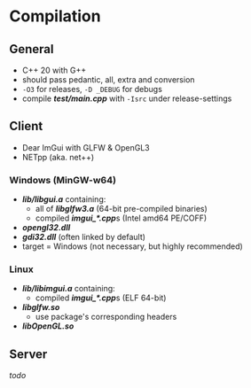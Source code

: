 # Compilation

## General

- C++ 20 with G++
- should pass pedantic, all, extra and conversion
- `-O3` for releases, `-D _DEBUG` for debugs
- compile ***test/main.cpp*** with `-Isrc` under release-settings

## Client

- Dear ImGui with GLFW & OpenGL3
- NETpp (aka. net++)

### Windows (MinGW-w64)

- ***lib/libgui.a*** containing:
    - all of ***libglfw3.a*** (64-bit pre-compiled binaries)
    - compiled ***imgui_\*.cpp***s (Intel amd64 PE/COFF)
- ***opengl32.dll***
- ***gdi32.dll*** (often linked by default)
- target = Windows (not necessary, but highly recommended)

### Linux

- ***lib/libimgui.a*** containing:
    - compiled ***imgui_\*.cpp***s (ELF 64-bit)
- ***libglfw.so***
    - use package's corresponding headers
- ***libOpenGL.so***

## Server

*todo*
